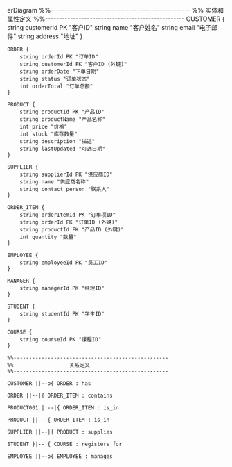 erDiagram
%%--------------------------------------------------
%%                  实体和属性定义
%%--------------------------------------------------
CUSTOMER {
string customerId PK "客户ID"
string name "客户姓名"
string email "电子邮件"
string address "地址"
}

    ORDER {
        string orderId PK "订单ID"
        string customerId FK "客户ID (外键)"
        string orderDate "下单日期"
        string status "订单状态"
        int orderTotal "订单总额"
    }

    PRODUCT {
        string productId PK "产品ID"
        string productName "产品名称"
        int price "价格"
        int stock "库存数量"
        string description "描述"
        string lastUpdated "可选日期"
    }

    SUPPLIER {
        string supplierId PK "供应商ID"
        string name "供应商名称"
        string contact_person "联系人"
    }

    ORDER_ITEM {
        string orderItemId PK "订单项ID"
        string orderId FK "订单ID (外键)"
        string productId FK "产品ID (外键)"
        int quantity "数量"
    }
    
    EMPLOYEE {
        string employeeId PK "员工ID"
    }
    
    MANAGER {
        string managerId PK "经理ID"
    }

    STUDENT {
        string studentId PK "学生ID"
    }
    
    COURSE {
        string courseId PK "课程ID"
    }

    %%--------------------------------------------------
    %%                  关系定义
    %%--------------------------------------------------
    
    CUSTOMER ||--o{ ORDER : has

    ORDER ||--|{ ORDER_ITEM : contains

    PRODUCT001 ||--|{ ORDER_ITEM : is_in
    
    PRODUCT ||--|{ ORDER_ITEM : is_in
    
    SUPPLIER ||--|{ PRODUCT : supplies

    STUDENT }|--|{ COURSE : registers for

    EMPLOYEE ||--o{ EMPLOYEE : manages
